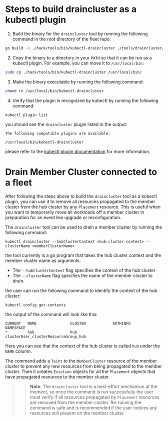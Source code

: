 # Steps to build draincluster as a kubectl plugin

1. Build the binary for the `draincluster` tool by running the following command in the root directory of the fleet repo:

```bash
go build -o ./hack/tools/bin/kubectl-draincluster ./tools/draincluster/
```

2. Copy the binary to a directory in your `PATH` so that it can be run as a kubectl plugin. For example, you can move it to
   `/usr/local/bin`:

```bash
sudo cp ./hack/tools/bin/kubectl-draincluster /usr/local/bin/
```

3. Make the binary executable by running the following command:

```bash
chmod +x /usr/local/bin/kubectl-draincluster
```

4. Verify that the plugin is recognized by kubectl by running the following command:

```bash
kubectl plugin list
```

you should see the `draincluster` plugin listed in the output:

```
The following compatible plugins are available:

/usr/local/bin/kubectl-draincluster
```

please refer to the [kubectl plugin documentation](https://kubernetes.io/docs/tasks/extend-kubectl/kubectl-plugins/) for
more information.

# Drain Member Cluster connected to a fleet

After following the steps above to build the `draincluster` tool as a kubectl plugin, you can use it to remove all
resources propagated to the member cluster from the hub cluster by any `Placement` resource. This is useful when you
want to temporarily move all workloads off a member cluster in preparation for an event like upgrade or reconfiguration.

The `draincluster` tool can be used to drain a member cluster by running the following command:

```
kubectl draincluster --hubClusterContext <hub-cluster-context> --clusterName <memberClusterName>
```

the tool currently is a go program that takes the hub cluster context and the member cluster name as arguments.

- The `--hubClusterContext` flag specifies the context of the hub cluster
- The `--clusterName` flag specifies the name of the member cluster to drain.

the user can run the following command to identify the context of the hub cluster:

```
kubectl config get-contexts
```

the output of the command will look like this:

```
CURRENT   NAME               CLUSTER            AUTHINFO                                            NAMESPACE         
*         hub                hub                clusterUser_clusterResourceGroup_hub   
```

Here you can see that the context of the hub cluster is called `hub` under the `NAME` column.

The command adds a `Taint` to the `MemberCluster` resource of the member cluster to prevent any new resources from being
propagated to the member cluster. Then it creates `Eviction` objects for all the `Placement` objects that have propagated
resources to the member cluster.

>> **Note**: The `draincluster` tool is a best-effort mechanism at the moment, so once the command is run successfully
> the user must verify if all resources propagated by `Placement` resources are removed from the member cluster.
> Re-running the command is safe and is recommended if the user notices any resources still present on the member cluster.

